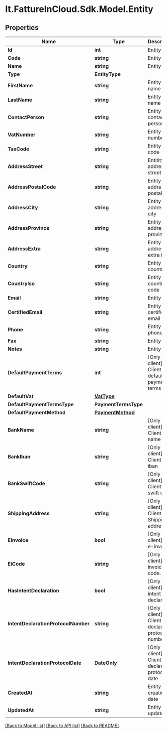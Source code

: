 # It.FattureInCloud.Sdk.Model.Entity

## Properties

Name | Type | Description | Notes
------------ | ------------- | ------------- | -------------
**Id** | **int** | Entity id | [optional] 
**Code** | **string** | Entity code | [optional] 
**Name** | **string** | Entity name | [optional] 
**Type** | **EntityType** |  | [optional] 
**FirstName** | **string** | Entity first name | [optional] 
**LastName** | **string** | Entity last name | [optional] 
**ContactPerson** | **string** | Entity contact person | [optional] 
**VatNumber** | **string** | Entity vat number | [optional] 
**TaxCode** | **string** | Entity tax code | [optional] 
**AddressStreet** | **string** | Entitity address street | [optional] 
**AddressPostalCode** | **string** | Entity address postal code | [optional] 
**AddressCity** | **string** | Entity address city | [optional] 
**AddressProvince** | **string** | Entity address province | [optional] 
**AddressExtra** | **string** | Entity address extra info | [optional] 
**Country** | **string** | Entity country | [optional] 
**CountryIso** | **string** | Entity country iso code | [optional] 
**Email** | **string** | Entity email | [optional] 
**CertifiedEmail** | **string** | Entity certified email | [optional] 
**Phone** | **string** | Entity phone | [optional] 
**Fax** | **string** | Entity fax | [optional] 
**Notes** | **string** | Entity extra | [optional] 
**DefaultPaymentTerms** | **int** | [Only for client] Client default payment terms | [optional] 
**DefaultVat** | [**VatType**](VatType.md) |  | [optional] 
**DefaultPaymentTermsType** | **PaymentTermsType** |  | [optional] 
**DefaultPaymentMethod** | [**PaymentMethod**](PaymentMethod.md) |  | [optional] 
**BankName** | **string** | [Only for client] Client bank name | [optional] 
**BankIban** | **string** | [Only for client] Client bank iban | [optional] 
**BankSwiftCode** | **string** | [Only for client] Client bank swift code | [optional] 
**ShippingAddress** | **string** | [Only for client] Client Shipping address | [optional] 
**EInvoice** | **bool** | [Only for client] Use e-invoices. | [optional] 
**EiCode** | **string** | [Only for client] E-invoices code. | [optional] 
**HasIntentDeclaration** | **bool** | [Only for client] Has intent declaration. | [optional] 
**IntentDeclarationProtocolNumber** | **string** | [Only for client] Client intent declaration protocol number | [optional] 
**IntentDeclarationProtocolDate** | **DateOnly** | [Only for client] Client intent declaration protocol date | [optional] 
**CreatedAt** | **string** | Entity creation date | [optional] 
**UpdatedAt** | **string** | Entity last update date | [optional] 

[[Back to Model list]](../../README.md#documentation-for-models) [[Back to API list]](../../README.md#documentation-for-api-endpoints) [[Back to README]](../../README.md)

